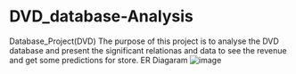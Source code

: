 # DVD_database-Analysis
Database_Project(DVD)
The purpose of this project is to analyse the DVD database and present the significant relationas and data to see the revenue and get some predictions for store.
ER Diagaram
![image](https://github.com/Urmi0428/DVD_database-Analysis/assets/122922168/35af4219-9942-492d-ac01-6d06cf9e8fb0)
